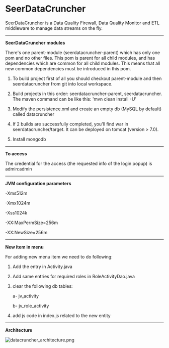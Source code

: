 # SeerDataCruncher
SeerDataCruncher is a Data Quality Firewall, Data Quality Monitor and ETL middleware to manage data streams on the fly.


----------------------------- 
**SeerDataCruncher modules**

There's one parent-module (seerdatacruncher-parent) which has only one pom and no other files. This pom is parent for all child modules, and has dependencies which are common for all child modules. This means that all new common dependencies must be introduced in this pom.

1. To build project first of all you should checkout parent-module and then seerdatacruncher from git into local workspace.

2. Build projects in this order: seerdatacruncher-parent, seerdatacruncher. The maven command can be like this: 'mvn clean install -U'

3. Modify the persistence.xml and create an empty db (MySQL by default) called datacruncher

4. If 2 builds are successfully completed, you'll find war in seerdatacruncher/target. It can be deployed on tomcat (version > 7.0).

5. Install mongodb


----------------------------- 
**To access**

The credential for the access (the requested info of the login popup) is admin:admin

----------------------------- 
**JVM configuration parameters**

-Xms512m

-Xmx1024m

-Xss1024k

-XX:MaxPermSize=256m

-XX:NewSize=256m

------------------------------------------------
**New item in menu**

For adding new menu item we need to do following:

1) Add the entry in Activity.java

2) Add same  entries for required roles in RoleActivityDao.java

3) clear the following db tables:

    a- jv_activity

    b- jv_role_activity

4) add js code in index.js related to the new entity

-----------------------------------------------
**Architecture**

![datacruncher_architecture.png](http://see-r.com/wp-content/uploads/2015/12/datacruncher_architecture.png)
